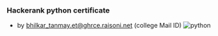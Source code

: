### Hackerank python certificate
* by bhilkar_tanmay.et@ghrce.raisoni.net   (college Mail ID)
![python](https://user-images.githubusercontent.com/86276947/132091251-18150228-fe8e-4b99-94ad-60e5f30c4ba8.png)
